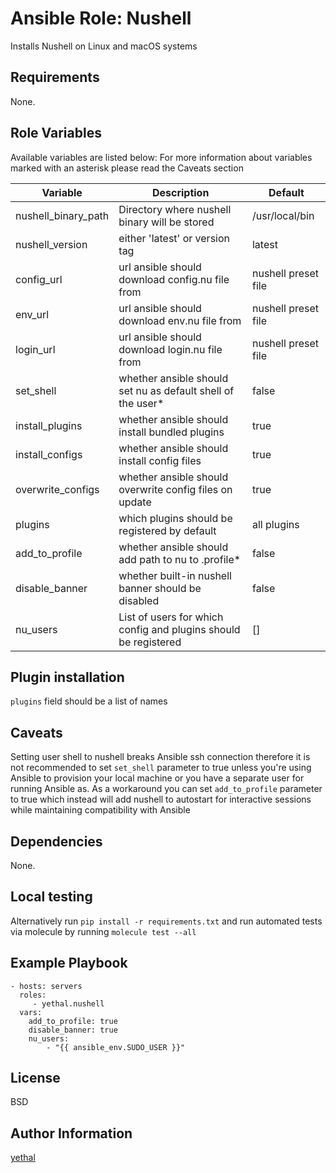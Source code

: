 # Ansible Role: Nushell

Installs Nushell on Linux and macOS systems

## Requirements

None.

## Role Variables

Available variables are listed below:
For more information about variables marked with an asterisk please read the Caveats section

| Variable            | Description                                                     | Default             |
| ------------------- | --------------------------------------------------------------- | ------------------- |
| nushell_binary_path | Directory where nushell binary will be stored                   | /usr/local/bin      |
| nushell_version     | either 'latest' or version tag                                  | latest              |
| config_url          | url ansible should download config.nu file from                 | nushell preset file |
| env_url             | url ansible should download env.nu file from                    | nushell preset file |
| login_url           | url ansible should download login.nu file from                  | nushell preset file |
| set_shell           | whether ansible should set nu as default shell of the user\*    | false               |
| install_plugins     | whether ansible should install bundled plugins                  | true                |
| install_configs     | whether ansible should install config files                     | true                |
| overwrite_configs   | whether ansible should overwrite config files on update         | true                |
| plugins             | which plugins should be registered by default                   | all plugins         |
| add_to_profile      | whether ansible should add path to nu to .profile\*             | false               |
| disable_banner      | whether built-in nushell banner should be disabled              | false               |
| nu_users            | List of users for which config and plugins should be registered | []                  |

## Plugin installation

`plugins` field should be a list of names

## Caveats

Setting user shell to nushell breaks Ansible ssh connection therefore it is not recommended to set `set_shell` parameter to true unless you're using Ansible to provision your local machine or you have a separate user for running Ansible as. As a workaround you can set `add_to_profile` parameter to true which instead will add nushell to autostart for interactive sessions while maintaining compatibility with Ansible

## Dependencies

None.

## Local testing

Alternatively run `pip install -r requirements.txt` and run automated tests via molecule by running `molecule test --all`

## Example Playbook

    - hosts: servers
      roles:
         - yethal.nushell
      vars:
        add_to_profile: true
        disable_banner: true
        nu_users:
            - "{{ ansible_env.SUDO_USER }}"

## License

BSD

## Author Information

[yethal](https://github.com/Yethal)

